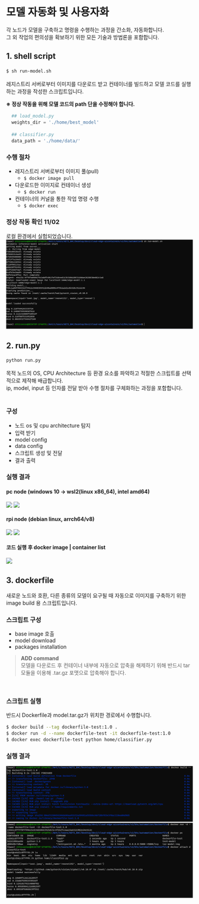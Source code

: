 # 모델 자동화 및 사용자화
각 노드가 모델을 구축하고 명령을 수행하는 과정을 간소화, 자동화합니다.<br>
그 외 작업의 편의성을 확보하기 위한 모든 기술과 방법론을 포함합니다.

## 1. shell script
```$ sh run-model.sh```<br>
<br>
레지스트리 서버로부터 이미지를 다운로드 받고 컨테이너를 빌드하고 모델 코드를 실행하는 과정을 작성한 스크립트입니다.<br>

  **※ 정상 작동을 위해 모델 코드의 path 단을 수정해야 합니다.**
  ```python
    ## load_model.py
    weights_dir = './home/best_model'
    
    ## classifier.py
    data_path = './home/data/'
  ```
### 수행 절차
- 레지스트리 서버로부터 이미지 풀(pull)
  - ```$ docker image pull```
- 다운로드한 이미지로 컨테이너 생성
  - ```$ docker run```
- 컨테이너의 커널을 통한 작업 명령 수행
  - ```$ docker exec```
### 정상 작동 확인 11/02
로컬 환경에서 실험되었습니다.<br>
![capture](./img4doc/run.png)

## 2. run.py
```python run.py```<br>
<br>
목적 노드의 OS, CPU Architecture 등 환경 요소를 파악하고 적절한 스크립트를 선택적으로 제작해 배급합니다.<br>
ip, model, input 등 인자를 전달 받아 수행 절차를 구체화하는 과정을 포함합니다.<br>
<br>
### 구성
- 노드 os 및 cpu architecture 탐지
- 입력 받기
 - model config
 - data config
- 스크립트 생성 및 전달
- 결과 출력

### 실행 결과

#### pc node (windows 10 -> wsl2(linux x86_64), intel amd64)
![](./img4doc/runpy1.png)
![](./img4doc/runpy2.png)

#### rpi node (debian linux, arrch64/v8)
![](./img4doc/runpy-rpi1.png)
![](./img4odc/runpy-rpi2.png)

#### 코드 실행 후 docker image | container list
![](./img4doc/runpy-dockerlist.png)

## 3. dockerfile
새로운 노드와 호환, 다른 종류의 모델이 요구될 때 자동으로 이미지를 구축하기 위한 image build 용 스크립트입니다.<br>

### 스크립트 구성
- base image 호출
- model download
- packages installation

>**ADD command**<br>
>모델을 다운로드 후 컨테이너 내부에 자동으로 압축을 해제하기 위해 반드시 tar 모듈을 이용해 .tar.gz 포맷으로 압축해야 합니다.<br>
<br>

### 스크립트 실행
반드시 Dockerfile과 model.tar.gz가 위치한 경로에서 수행합니다.<br>
```bash
$ docker build --tag dockerfile-test:1.0 .
$ docker run -d --name dockerfile-test -it dockerfile-test:1.0
$ docker exec dockerfile-test python home/classifier.py
```
### 실행 결과
![](./img4doc/dockerfile1.png)
![](./img4doc/dockerfile2.png)
